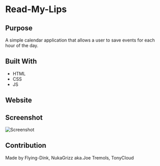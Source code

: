 # Read-My-Lips

## Purpose
A simple calendar application that allows a user to save events for each hour of the day.

## Built With
* HTML
* CSS
* JS


## Website


## Screenshot
![Screenshot](./assets/screenshots/)

## Contribution
Made by Flying-Dink, NukaGrizz aka.Joe Tremols, TonyCloud
